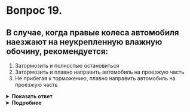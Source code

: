 # Вопрос 19.

## В случае, когда правые колеса автомобиля наезжают на неукрепленную влажную обочину, рекомендуется:

1. Затормозить и полностью остановиться
2. Затормозить и плавно направить автомобиль на проезжую часть
3. Не прибегая к торможению, плавно направить автомобиль на проезжую часть

<details>
<summary><b>Показать ответ</b></summary>
Правильный ответ: 3
</details>
<details>
<summary><b>Подробнее</b></summary>
Такая ситуация опасна вследствие возникновения момента сил, стремящегося развернуть автомобиль. Старайтесь плавно вернуть автомобиль на проезжую часть не меняя скорости.
</details>